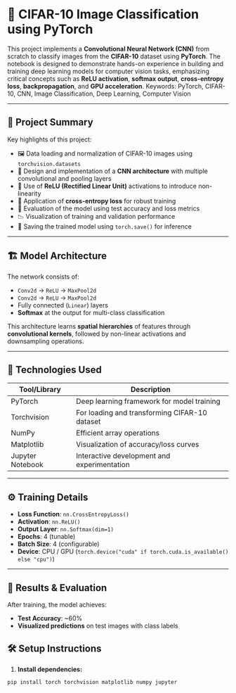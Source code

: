 # 🧠 CIFAR-10 Image Classification using PyTorch

This project implements a **Convolutional Neural Network (CNN)** from scratch to classify images from the **CIFAR-10** dataset using **PyTorch**. The notebook is designed to demonstrate hands-on experience in building and training deep learning models for computer vision tasks, emphasizing critical concepts such as **ReLU activation**, **softmax output**, **cross-entropy loss**, **backpropagation**, and **GPU acceleration**.
Keywords: PyTorch, CIFAR-10, CNN, Image Classification, Deep Learning, Computer Vision


---

## 📌 Project Summary

Key highlights of this project:

- 🖼️ Data loading and normalization of CIFAR-10 images using `torchvision.datasets`
- 🧠 Design and implementation of a **CNN architecture** with multiple convolutional and pooling layers
- 🔁 Use of **ReLU (Rectified Linear Unit)** activations to introduce non-linearity
- 🧮 Application of **cross-entropy loss**  for robust training
- 🎯 Evaluation of the model using test accuracy and loss metrics
- 📉 Visualization of training and validation performance
- 💾 Saving the trained model using `torch.save()` for inference

---

## 🏗️ Model Architecture

The network consists of:

- `Conv2d` → `ReLU` → `MaxPool2d`
- `Conv2d` → `ReLU` → `MaxPool2d`
- Fully connected (`Linear`) layers
- **Softmax** at the output for multi-class classification

This architecture learns **spatial hierarchies** of features through **convolutional kernels**, followed by non-linear activations and downsampling operations.

---

## 🔧 Technologies Used

| Tool/Library   | Description                                    |
|----------------|------------------------------------------------|
| PyTorch        | Deep learning framework for model training     |
| Torchvision    | For loading and transforming CIFAR-10 dataset  |
| NumPy          | Efficient array operations                     |
| Matplotlib     | Visualization of accuracy/loss curves          |
| Jupyter Notebook | Interactive development and experimentation |

---

## ⚙️ Training Details

- **Loss Function**: `nn.CrossEntropyLoss()`  
- **Activation**: `nn.ReLU()`  
- **Output Layer**: `nn.Softmax(dim=1)`  
- **Epochs**: 4 (tunable)
- **Batch Size**: 4 (configurable)
- **Device**: CPU / GPU (`torch.device("cuda" if torch.cuda.is_available() else "cpu")`)

---

## 🧪 Results & Evaluation

After training, the model achieves:

- **Test Accuracy**: ~60% 
- **Visualized predictions** on test images with class labels


## 🛠️ Setup Instructions

1. **Install dependencies:**

```bash
pip install torch torchvision matplotlib numpy jupyter

